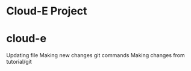 # Cloud-E Project
# cloud-e
Updating file
Making new changes git commands
Making changes from tutorial/git



